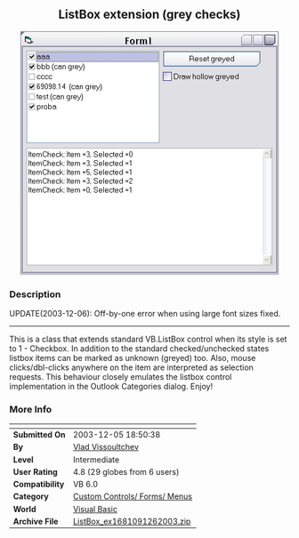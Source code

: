 ﻿<div align="center">

## ListBox extension \(grey checks\)

<img src="PIC2003125122118516.gif">
</div>

### Description

UPDATE(2003-12-06): Off-by-one error when using large font sizes fixed.

----

This is a class that extends standard VB.ListBox control when its style is set to 1 - Checkbox. In addition to the standard checked/unchecked states listbox items can be marked as unknown (greyed) too. Also, mouse clicks/dbl-clicks anywhere on the item are interpreted as selection requests. This behaviour closely emulates the listbox control implementation in the Outlook Categories dialog. Enjoy!
 
### More Info
 


<span>             |<span>
---                |---
**Submitted On**   |2003-12-05 18:50:38
**By**             |[Vlad Vissoultchev](https://github.com/Planet-Source-Code/PSCIndex/blob/master/ByAuthor/vlad-vissoultchev.md)
**Level**          |Intermediate
**User Rating**    |4.8 (29 globes from 6 users)
**Compatibility**  |VB 6\.0
**Category**       |[Custom Controls/ Forms/  Menus](https://github.com/Planet-Source-Code/PSCIndex/blob/master/ByCategory/custom-controls-forms-menus__1-4.md)
**World**          |[Visual Basic](https://github.com/Planet-Source-Code/PSCIndex/blob/master/ByWorld/visual-basic.md)
**Archive File**   |[ListBox\_ex1681091262003\.zip](https://github.com/Planet-Source-Code/vlad-vissoultchev-listbox-extension-grey-checks__1-50338/archive/master.zip)








